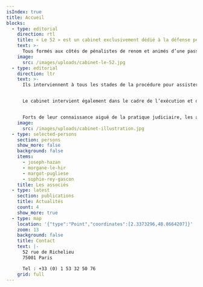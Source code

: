 ```yaml
---
isIndex: true
title: Accueil
blocks:
  - type: editorial
    direction: rtl
    title: « Le 52 » est un cabinet exclusivement dédié à la défense pénale.
    text: >-
      Tous formés aux côtés de pénalistes de renom et animés d’une passion commune pour la défense, Morgane Le Hir, Joseph Hazan, Sophie Rey-Gascon et Margot Pugliese, ont souhaité fonder une structure qui se consacre quotidiennement à tous les domaines du droit pénal : droit pénal général, droit pénal des affaires, droit pénal fiscal, droit pénal international, droit pénal de l’environnement, droit de la presse.
    image:
      src: /images/uploads/cabinet-le-52.jpg
  - type: editorial
    direction: ltr
    text: >-
      Ils interviennent à tous les stades de la procédure pour assister mis en cause et victimes : en garde-à-vue, au cours de l’instruction, devant le Tribunal correctionnel et la Cour d’assises.


      Le cabinet intervient également dans le cadre de l’exécution et de l’aménagement de la peine et se consacre à la défense des droits des détenus ; à ce titre, les avocats du cabinet saisissent régulièrement le Contrôleur général des lieux de privation de liberté et le Défenseur des droits.


      Forts de leur connaissance aiguë de la pratique judiciaire, les avocats du cabinet mettent au service de leurs clients leur expertise commune, et leur assurent une disponibilité totale ainsi qu’une grande réactivité dans le suivi de leurs dossiers.
    image:
      src: /images/uploads/cabinet-illustration.jpg
  - type: selected-persons
    section: persons
    show_more: false
    background: false
    items:
      - joseph-hazan
      - morgane-le-hir
      - margot-pugliese
      - sophie-rey-gascon
    title: Les associés
  - type: latest
    section: publications
    title: Actualités
    count: 4
    show_more: true
  - type: map
    location: '{"type":"Point","coordinates":[2.3373296,48.8664207]}'
    zoom: 13
    background: false
    title: Contact
    text: |-
      52 rue de Richelieu
      75001 Paris

      Tel : +33 (0) 1 53 32 50 76
    grid: full
---
```

